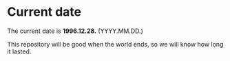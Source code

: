 # Current date

The current date is **1996.12.28.** (YYYY.MM.DD.)

This repository will be good when the world ends, so we will know how long it lasted.